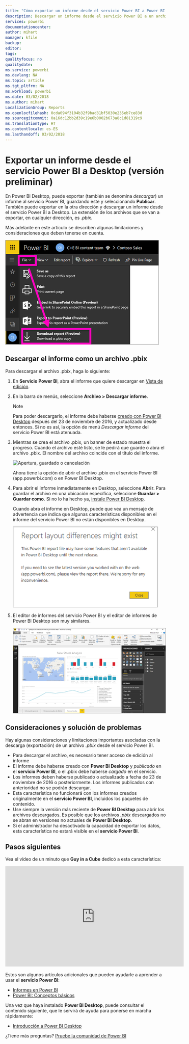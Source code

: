 ```yaml
---
title: "Cómo exportar un informe desde el servicio Power BI a Power BI Desktop (versión preliminar)"
description: Descargar un informe desde el servicio Power BI a un archivo de Power BI Desktop
services: powerbi
documentationcenter: 
author: mihart
manager: kfile
backup: 
editor: 
tags: 
qualityfocus: no
qualitydate: 
ms.service: powerbi
ms.devlang: NA
ms.topic: article
ms.tgt_pltfrm: NA
ms.workload: powerbi
ms.date: 03/02/2018
ms.author: mihart
LocalizationGroup: Reports
ms.openlocfilehash: 0cda094f3104b32f9bad31bf5030e235eb7ce83d
ms.sourcegitcommit: 0a16dc12bb2d39c19e6b0002b673a8c1d81319c9
ms.translationtype: HT
ms.contentlocale: es-ES
ms.lasthandoff: 03/02/2018
---
```

# <a name="export-a-report-from-power-bi-service-to-desktop-preview"></a>Exportar un informe desde el servicio Power BI a Desktop (versión preliminar)
En Power BI Desktop, puede exportar (también se denomina *descargar*) un informe al servicio Power BI, guardando este y seleccionando **Publicar**. También puede exportar en la otra dirección y descargar un informe desde el servicio Power BI a Desktop. La extensión de los archivos que se van a exportar, en cualquier dirección, es *.pbix*.

Más adelante en este artículo se describen algunas limitaciones y consideraciones que deben tenerse en cuenta.

![Menú desplegable de archivos](media/service-export-to-pbix/power-bi-file-export.png)

## <a name="download-the-report-as-a-pbix"></a>Descargar el informe como un archivo .pbix
Para descargar el archivo .pbix, haga lo siguiente:

1. En **Servicio Power BI**, abra el informe que quiere descargar en [Vista de edición](service-reading-view-and-editing-view.md).
2. En la barra de menús, seleccione **Archivo > Descargar informe**.
   
   > [!NOTE]
   > Para poder descargarlo, el informe debe haberse [creado con Power BI Desktop](guided-learning/publishingandsharing.yml#step-2) después del 23 de noviembre de 2016, y actualizado desde entonces. Si no es así, la opción de menú *Descargar informe* del servicio Power BI está atenuada.
   > 
   > 
3. Mientras se crea el archivo .pbix, un banner de estado muestra el progreso. Cuando el archivo esté listo, se le pedirá que guarde o abra el archivo .pbix. El nombre del archivo coincide con el título del informe.
   
    ![Apertura, guardado o cancelación](media/service-export-to-pbix/power-bi-save-pbix.png)
   
    Ahora tiene la opción de abrir el archivo .pbix en el servicio Power BI (app.powerbi.com) o en Power BI Desktop.     
4. Para abrir el informe inmediatamente en Desktop, seleccione **Abrir**. Para guardar el archivo en una ubicación específica, seleccione **Guardar > Guardar como**. Si no lo ha hecho ya, [instale Power BI Desktop](desktop-get-the-desktop.md).
   
    Cuando abra el informe en Desktop, puede que vea un mensaje de advertencia que indica que algunas características disponibles en el informe del servicio Power BI no están disponibles en Desktop.
   
    ![Cuadro de diálogo de advertencia](media/service-export-to-pbix/power-bi-export-to-pbix_2.png)

5. El editor de informes del servicio Power BI y el editor de informes de Power BI Desktop son muy similares.  
   
    ![Editor de informes de Desktop](media/service-export-to-pbix/power-bi-desktop.png)

## <a name="considerations-and-troubleshooting"></a>Consideraciones y solución de problemas
Hay algunas consideraciones y limitaciones importantes asociadas con la descarga (exportación) de un archivo *.pbix* desde el servicio Power BI.

* Para descargar el archivo, es necesario tener acceso de edición al informe
* El informe debe haberse creado con **Power BI Desktop** y *publicado* en el **servicio Power BI**, o el .pbix debe haberse *cargado* en el servicio.
* Los informes deben haberse publicado o actualizado a fecha de 23 de noviembre de 2016 o posteriormente. Los informes publicados con anterioridad no se podrán descargar.
* Esta característica no funcionará con los informes creados originalmente en el **servicio Power BI**, incluidos los paquetes de contenido.
* Use siempre la versión más reciente de **Power BI Desktop** para abrir los archivos descargados. Es posible que los archivos *.pbix* descargados no se abran en versiones no actuales de **Power BI Desktop**.
* Si el administrador ha desactivado la capacidad de exportar los datos, esta característica no estará visible en el **servicio Power BI**.

## <a name="next-steps"></a>Pasos siguientes
Vea el vídeo de un minuto que **Guy in a Cube** dedicó a esta característica:

<iframe width="560" height="315" src="https://www.youtube.com/embed/ymWqU5jiUl0" frameborder="0" allowfullscreen></iframe>

Estos son algunos artículos adicionales que pueden ayudarle a aprender a usar el **servicio Power BI**:

* [Informes en Power BI](service-reports.md)
* [Power BI: Conceptos básicos](service-basic-concepts.md)

Una vez que haya instalado **Power BI Desktop**, puede consultar el contenido siguiente, que le servirá de ayuda para ponerse en marcha rápidamente:

* [Introducción a Power BI Desktop](desktop-getting-started.md)

¿Tiene más preguntas? [Pruebe la comunidad de Power BI](http://community.powerbi.com/)   

